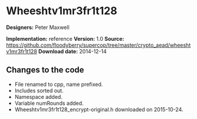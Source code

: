 # Wheeshtv1mr3fr1t128

**Designers:** Peter Maxwell

**Implementation:** reference
**Version:** 1.0
**Source:** https://github.com/floodyberry/supercop/tree/master/crypto_aead/wheeshtv1mr3fr1t128
**Download date:** 2014-12-14

## Changes to the code

* File renamed to cpp, name prefixed.
* Includes sorted out.
* Namespace added.
* Variable numRounds added.
* Wheeshtv1mr3fr1t128_encrypt-original.h downloaded on 2015-10-24.
